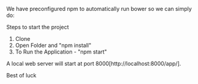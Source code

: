 We have preconfigured npm to automatically run bower so we can simply do:

Steps to start the project

1. Clone
2. Open Folder and "npm install"
3. To Run the Application - "npm start"

A local web server will start at port 8000[http://localhost:8000/app/].

Best of luck
